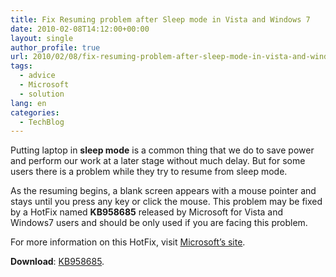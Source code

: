 ```yaml
---
title: Fix Resuming problem after Sleep mode in Vista and Windows 7
date: 2010-02-08T14:12:00+00:00
layout: single
author_profile: true
url: 2010/02/08/fix-resuming-problem-after-sleep-mode-in-vista-and-windows-7/
tags:
  - advice
  - Microsoft
  - solution
lang: en
categories: 
  - TechBlog
---
```

Putting laptop in **sleep mode** is a common thing that we do to save power and perform our work at a later stage without much delay. But for some users there is a problem while they try to resume from sleep mode.

As the resuming begins, a blank screen appears with a mouse pointer and stays until you press any key or click the mouse. This problem may be fixed by a HotFix named **KB958685** released by Microsoft for Vista and Windows7 users and should be only used if you are facing this problem.

For more information on this HotFix, visit [Microsoft’s site](http://support.microsoft.com/default.aspx/kb/958685/).

**Download**: [KB958685](http://support.microsoft.com/hotfix/KBHotfix.aspx?kbnum=958685&kbln=en-us).